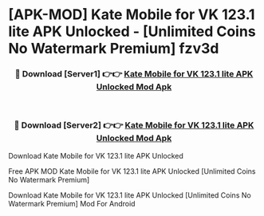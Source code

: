 # [APK-MOD] Kate Mobile for VK 123.1 lite APK Unlocked - [Unlimited Coins No Watermark Premium] fzv3d



<div align="center">
<h3>🔴 Download [Server1] 👉👉 <a href="https://momento.my/?title=Kate_Mobile_for_VK_123.1_lite_APK_Unlocked">Kate Mobile for VK 123.1 lite APK Unlocked Mod Apk</a></h3><br>

<h3>🔴 Download [Server2] 👉👉 <a href="https://momento.my/?title=Kate_Mobile_for_VK_123.1_lite_APK_Unlocked">Kate Mobile for VK 123.1 lite APK Unlocked Mod Apk</a></h3>
</div>



Download Kate Mobile for VK 123.1 lite APK Unlocked 

Free APK MOD Kate Mobile for VK 123.1 lite APK Unlocked [Unlimited Coins No Watermark Premium]

Download Kate Mobile for VK 123.1 lite APK Unlocked [Unlimited Coins No Watermark Premium] Mod For Android
